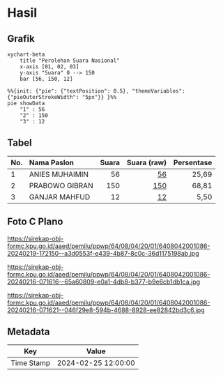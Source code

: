 # Hasil

## Grafik

```mermaid
xychart-beta
    title "Perolehan Suara Nasional"
    x-axis [01, 02, 03]
    y-axis "Suara" 0 --> 150
    bar [56, 150, 12]
```

```mermaid
%%{init: {"pie": {"textPosition": 0.5}, "themeVariables": {"pieOuterStrokeWidth": "5px"}} }%%
pie showData
    "1" : 56
    "2" : 150
    "3" : 12
```

## Tabel

| No. | Nama Paslon    | Suara | Suara (raw) | Persentase |
|:--- |:-------------- | -----:| -----------:| ----------:|
| 1   | ANIES MUHAIMIN | 56    | [56][p-1]   | 25,69      |
| 2   | PRABOWO GIBRAN | 150   | [150][p-2]  | 68,81      |
| 3   | GANJAR MAHFUD  | 12    | [12][p-3]   | 5,50       |


[p-1]: https://github.com/gigit-pemilu/pemilu-2024/blob/main/pilpres/hitung-suara/sub/64-kalimantan-timur/sub/08-kutai-timur/sub/04-sangatta-utara/sub/2001-sangatta-utara/sub/086-tps/sub/paslon-1.txt
[p-2]: https://github.com/gigit-pemilu/pemilu-2024/blob/main/pilpres/hitung-suara/sub/64-kalimantan-timur/sub/08-kutai-timur/sub/04-sangatta-utara/sub/2001-sangatta-utara/sub/086-tps/sub/paslon-2.txt
[p-3]: https://github.com/gigit-pemilu/pemilu-2024/blob/main/pilpres/hitung-suara/sub/64-kalimantan-timur/sub/08-kutai-timur/sub/04-sangatta-utara/sub/2001-sangatta-utara/sub/086-tps/sub/paslon-3.txt

## Foto C Plano

https://sirekap-obj-formc.kpu.go.id/aaed/pemilu/ppwp/64/08/04/20/01/6408042001086-20240219-172150--a3d0553f-e439-4b87-8c0c-36d1175198ab.jpg

https://sirekap-obj-formc.kpu.go.id/aaed/pemilu/ppwp/64/08/04/20/01/6408042001086-20240216-071616--65a60809-e0a1-4db8-b377-b9e6cb1db1ca.jpg

https://sirekap-obj-formc.kpu.go.id/aaed/pemilu/ppwp/64/08/04/20/01/6408042001086-20240216-071621--046f29e8-594b-4688-8928-ee82842bd3c6.jpg


## Metadata

| Key        | Value               |
| ---------- | ------------------- |
| Time Stamp | 2024-02-25 12:00:00 |




